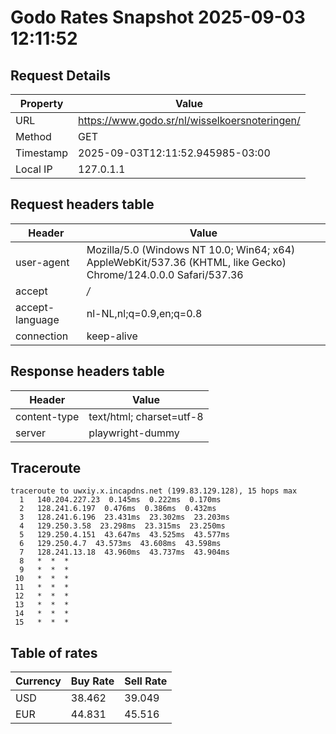 # Godo Rates Snapshot 2025-09-03 12:11:52
## Request Details

| Property | Value |
|----------|-------|
| URL | https://www.godo.sr/nl/wisselkoersnoteringen/ |
| Method | GET |
| Timestamp | 2025-09-03T12:11:52.945985-03:00 |
| Local IP | 127.0.1.1 |
    
## Request headers table

| Header | Value |
|--------|-------|
| user-agent | Mozilla/5.0 (Windows NT 10.0; Win64; x64) AppleWebKit/537.36 (KHTML, like Gecko) Chrome/124.0.0.0 Safari/537.36 |
| accept | */* |
| accept-language | nl-NL,nl;q=0.9,en;q=0.8 |
| connection | keep-alive |

    
## Response headers table
| Header | Value |
|--------|-------|
| content-type | text/html; charset=utf-8 |
| server | playwright-dummy |

## Traceroute 

```
traceroute to uwxiy.x.incapdns.net (199.83.129.128), 15 hops max
  1   140.204.227.23  0.145ms  0.222ms  0.170ms 
  2   128.241.6.197  0.476ms  0.386ms  0.432ms 
  3   128.241.6.196  23.431ms  23.302ms  23.203ms 
  4   129.250.3.58  23.298ms  23.315ms  23.250ms 
  5   129.250.4.151  43.647ms  43.525ms  43.577ms 
  6   129.250.4.7  43.573ms  43.608ms  43.598ms 
  7   128.241.13.18  43.960ms  43.737ms  43.904ms 
  8   *  *  * 
  9   *  *  * 
 10   *  *  * 
 11   *  *  * 
 12   *  *  * 
 13   *  *  * 
 14   *  *  * 
 15   *  *  * 

```


## Table of rates

| Currency | Buy Rate | Sell Rate |
|----------|----------|-----------|
| USD | 38.462 | 39.049 |
| EUR | 44.831 | 45.516 |
